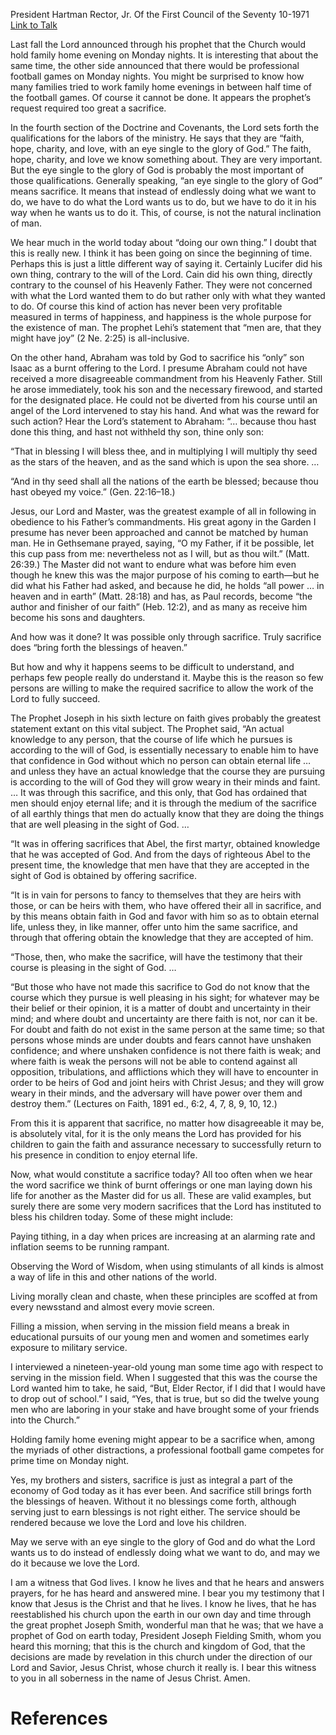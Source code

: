 President Hartman Rector, Jr.
Of the First Council of the Seventy
10-1971
[Link to Talk](https://www.churchofjesuschrist.org/study/general-conference/1971/10/sacrifice-still-brings-forth-blessings?lang=eng)

Last fall the Lord announced through his prophet that the Church would hold family home evening on Monday nights. It is interesting that about the same time, the other side announced that there would be professional football games on Monday nights. You might be surprised to know how many families tried to work family home evenings in between half time of the football games. Of course it cannot be done. It appears the prophet’s request required too great a sacrifice.

In the fourth section of the Doctrine and Covenants, the Lord sets forth the qualifications for the labors of the ministry. He says that they are “faith, hope, charity, and love, with an eye single to the glory of God.” The faith, hope, charity, and love we know something about. They are very important. But the eye single to the glory of God is probably the most important of those qualifications. Generally speaking, “an eye single to the glory of God” means sacrifice. It means that instead of endlessly doing what we want to do, we have to do what the Lord wants us to do, but we have to do it in his way when he wants us to do it. This, of course, is not the natural inclination of man.

We hear much in the world today about “doing our own thing.” I doubt that this is really new. I think it has been going on since the beginning of time. Perhaps this is just a little different way of saying it. Certainly Lucifer did his own thing, contrary to the will of the Lord. Cain did his own thing, directly contrary to the counsel of his Heavenly Father. They were not concerned with what the Lord wanted them to do but rather only with what they wanted to do. Of course this kind of action has never been very profitable measured in terms of happiness, and happiness is the whole purpose for the existence of man. The prophet Lehi’s statement that “men are, that they might have joy” (2 Ne. 2:25) is all-inclusive.

On the other hand, Abraham was told by God to sacrifice his “only” son Isaac as a burnt offering to the Lord. I presume Abraham could not have received a more disagreeable commandment from his Heavenly Father. Still he arose immediately, took his son and the necessary firewood, and started for the designated place. He could not be diverted from his course until an angel of the Lord intervened to stay his hand. And what was the reward for such action? Hear the Lord’s statement to Abraham: “… because thou hast done this thing, and hast not withheld thy son, thine only son:

“That in blessing I will bless thee, and in multiplying I will multiply thy seed as the stars of the heaven, and as the sand which is upon the sea shore. …

“And in thy seed shall all the nations of the earth be blessed; because thou hast obeyed my voice.” (Gen. 22:16–18.)

Jesus, our Lord and Master, was the greatest example of all in following in obedience to his Father’s commandments. His great agony in the Garden I presume has never been approached and cannot be matched by human man. He in Gethsemane prayed, saying, “O my Father, if it be possible, let this cup pass from me: nevertheless not as I will, but as thou wilt.” (Matt. 26:39.) The Master did not want to endure what was before him even though he knew this was the major purpose of his coming to earth—but he did what his Father had asked, and because he did, he holds “all power … in heaven and in earth” (Matt. 28:18) and has, as Paul records, become “the author and finisher of our faith” (Heb. 12:2), and as many as receive him become his sons and daughters.

And how was it done? It was possible only through sacrifice. Truly sacrifice does “bring forth the blessings of heaven.”

But how and why it happens seems to be difficult to understand, and perhaps few people really do understand it. Maybe this is the reason so few persons are willing to make the required sacrifice to allow the work of the Lord to fully succeed.

The Prophet Joseph in his sixth lecture on faith gives probably the greatest statement extant on this vital subject. The Prophet said, “An actual knowledge to any person, that the course of life which he pursues is according to the will of God, is essentially necessary to enable him to have that confidence in God without which no person can obtain eternal life … and unless they have an actual knowledge that the course they are pursuing is according to the will of God they will grow weary in their minds and faint. … It was through this sacrifice, and this only, that God has ordained that men should enjoy eternal life; and it is through the medium of the sacrifice of all earthly things that men do actually know that they are doing the things that are well pleasing in the sight of God. …

“It was in offering sacrifices that Abel, the first martyr, obtained knowledge that he was accepted of God. And from the days of righteous Abel to the present time, the knowledge that men have that they are accepted in the sight of God is obtained by offering sacrifice.

“It is in vain for persons to fancy to themselves that they are heirs with those, or can be heirs with them, who have offered their all in sacrifice, and by this means obtain faith in God and favor with him so as to obtain eternal life, unless they, in like manner, offer unto him the same sacrifice, and through that offering obtain the knowledge that they are accepted of him.

“Those, then, who make the sacrifice, will have the testimony that their course is pleasing in the sight of God. …

“But those who have not made this sacrifice to God do not know that the course which they pursue is well pleasing in his sight; for whatever may be their belief or their opinion, it is a matter of doubt and uncertainty in their mind; and where doubt and uncertainty are there faith is not, nor can it be. For doubt and faith do not exist in the same person at the same time; so that persons whose minds are under doubts and fears cannot have unshaken confidence; and where unshaken confidence is not there faith is weak; and where faith is weak the persons will not be able to contend against all opposition, tribulations, and afflictions which they will have to encounter in order to be heirs of God and joint heirs with Christ Jesus; and they will grow weary in their minds, and the adversary will have power over them and destroy them.” (Lectures on Faith, 1891 ed., 6:2, 4, 7, 8, 9, 10, 12.)

From this it is apparent that sacrifice, no matter how disagreeable it may be, is absolutely vital, for it is the only means the Lord has provided for his children to gain the faith and assurance necessary to successfully return to his presence in condition to enjoy eternal life.

Now, what would constitute a sacrifice today? All too often when we hear the word sacrifice we think of burnt offerings or one man laying down his life for another as the Master did for us all. These are valid examples, but surely there are some very modern sacrifices that the Lord has instituted to bless his children today. Some of these might include:

Paying tithing, in a day when prices are increasing at an alarming rate and inflation seems to be running rampant.

Observing the Word of Wisdom, when using stimulants of all kinds is almost a way of life in this and other nations of the world.

Living morally clean and chaste, when these principles are scoffed at from every newsstand and almost every movie screen.

Filling a mission, when serving in the mission field means a break in educational pursuits of our young men and women and sometimes early exposure to military service.

I interviewed a nineteen-year-old young man some time ago with respect to serving in the mission field. When I suggested that this was the course the Lord wanted him to take, he said, “But, Elder Rector, if I did that I would have to drop out of school.” I said, “Yes, that is true, but so did the twelve young men who are laboring in your stake and have brought some of your friends into the Church.”

Holding family home evening might appear to be a sacrifice when, among the myriads of other distractions, a professional football game competes for prime time on Monday night.

Yes, my brothers and sisters, sacrifice is just as integral a part of the economy of God today as it has ever been. And sacrifice still brings forth the blessings of heaven. Without it no blessings come forth, although serving just to earn blessings is not right either. The service should be rendered because we love the Lord and love his children.

May we serve with an eye single to the glory of God and do what the Lord wants us to do instead of endlessly doing what we want to do, and may we do it because we love the Lord.

I am a witness that God lives. I know he lives and that he hears and answers prayers, for he has heard and answered mine. I bear you my testimony that I know that Jesus is the Christ and that he lives. I know he lives, that he has reestablished his church upon the earth in our own day and time through the great prophet Joseph Smith, wonderful man that he was; that we have a prophet of God on earth today, President Joseph Fielding Smith, whom you heard this morning; that this is the church and kingdom of God, that the decisions are made by revelation in this church under the direction of our Lord and Savior, Jesus Christ, whose church it really is. I bear this witness to you in all soberness in the name of Jesus Christ. Amen.

# References
